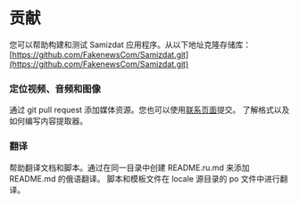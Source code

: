 [description]: # "帮助改进萨米亚特，发现虚假新闻并创建您自己的新闻。"
[keywords]: # "代码,报告,翻译,Github"

# 贡献

您可以帮助构建和测试 Samizdat 应用程序。从以下地址克隆存储库：
[https://github.com/FakenewsCom/Samizdat.git](https://github.com/FakenewsCom/Samizdat.git)

### 定位视频、音频和图像

通过 git pull request 添加媒体资源。您也可以使用[联系页面](../contact/)提交。
了解格式以及如何编写内容提取器。

### 翻译

帮助翻译文档和脚本。通过在同一目录中创建 README.ru.md 来添加 README.md 的俄语翻译。
脚本和模板文件在 locale 源目录的 po 文件中进行翻译。